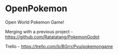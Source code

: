 # OpenPokemon

Open World Pokemon Game!

Merging with a previous project - https://github.com/Ratatatang/PokemonGodot

Trello - https://trello.com/b/BGrrcPvu/pokemongame
